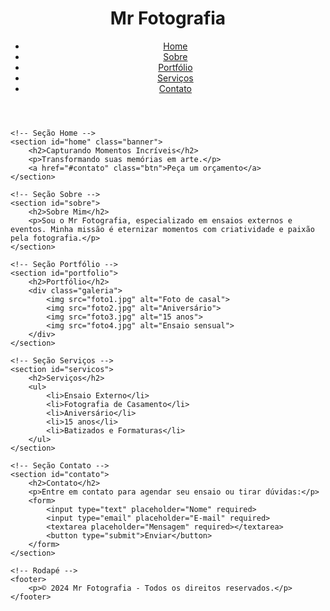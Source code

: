<!DOCTYPE html>
<html lang="pt-br">
<head>
    <meta charset="UTF-8">
    <meta name="viewport" content="width=device-width, initial-scale=1.0">
    <title>Mr Fotografia</title>
    <link rel="stylesheet" href="style.css">
</head>
<body>
    <!-- Cabeçalho -->
    <header>
        <div class="logo">
            <h1>Mr Fotografia</h1>
        </div>
        <nav>
            <ul>
                <li><a href="#home">Home</a></li>
                <li><a href="#sobre">Sobre</a></li>
                <li><a href="#portfolio">Portfólio</a></li>
                <li><a href="#servicos">Serviços</a></li>
                <li><a href="#contato">Contato</a></li>
            </ul>
        </nav>
    </header>

    <!-- Seção Home -->
    <section id="home" class="banner">
        <h2>Capturando Momentos Incríveis</h2>
        <p>Transformando suas memórias em arte.</p>
        <a href="#contato" class="btn">Peça um orçamento</a>
    </section>

    <!-- Seção Sobre -->
    <section id="sobre">
        <h2>Sobre Mim</h2>
        <p>Sou o Mr Fotografia, especializado em ensaios externos e eventos. Minha missão é eternizar momentos com criatividade e paixão pela fotografia.</p>
    </section>

    <!-- Seção Portfólio -->
    <section id="portfolio">
        <h2>Portfólio</h2>
        <div class="galeria">
            <img src="foto1.jpg" alt="Foto de casal">
            <img src="foto2.jpg" alt="Aniversário">
            <img src="foto3.jpg" alt="15 anos">
            <img src="foto4.jpg" alt="Ensaio sensual">
        </div>
    </section>

    <!-- Seção Serviços -->
    <section id="servicos">
        <h2>Serviços</h2>
        <ul>
            <li>Ensaio Externo</li>
            <li>Fotografia de Casamento</li>
            <li>Aniversário</li>
            <li>15 anos</li>
            <li>Batizados e Formaturas</li>
        </ul>
    </section>

    <!-- Seção Contato -->
    <section id="contato">
        <h2>Contato</h2>
        <p>Entre em contato para agendar seu ensaio ou tirar dúvidas:</p>
        <form>
            <input type="text" placeholder="Nome" required>
            <input type="email" placeholder="E-mail" required>
            <textarea placeholder="Mensagem" required></textarea>
            <button type="submit">Enviar</button>
        </form>
    </section>

    <!-- Rodapé -->
    <footer>
        <p>© 2024 Mr Fotografia - Todos os direitos reservados.</p>
    </footer>
</body>
</html>
